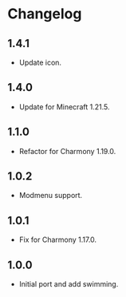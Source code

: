 # Changelog

## 1.4.1

- Update icon.

## 1.4.0

- Update for Minecraft 1.21.5.

## 1.1.0

- Refactor for Charmony 1.19.0.

## 1.0.2

- Modmenu support.

## 1.0.1

- Fix for Charmony 1.17.0.

## 1.0.0

- Initial port and add swimming.